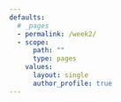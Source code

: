 ```yaml
---
defaults:
  # _pages
  - permalink: /week2/
  - scope:
      path: ""
      type: pages
    values:
      layout: single
      author_profile: true
---
```

